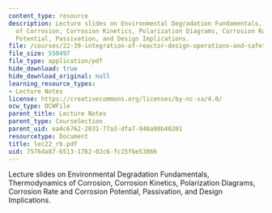 ```yaml
---
content_type: resource
description: Lecture slides on Environmental Degradation Fundamentals, Thermodynamics
  of Corrosion, Corrosion Kinetics, Polarization Diagrams, Corrosion Rate and Corrosion
  Potential, Passivation, and Design Implications.
file: /courses/22-39-integration-of-reactor-design-operations-and-safety-fall-2006/7576da87b513176202c6fc15f6e53866_lec22_rb.pdf
file_size: 550497
file_type: application/pdf
hide_download: true
hide_download_original: null
learning_resource_types:
- Lecture Notes
license: https://creativecommons.org/licenses/by-nc-sa/4.0/
ocw_type: OCWFile
parent_title: Lecture Notes
parent_type: CourseSection
parent_uid: ea4c6762-2031-77a3-dfa7-940a90b40201
resourcetype: Document
title: lec22_rb.pdf
uid: 7576da87-b513-1762-02c6-fc15f6e53866
---
```

Lecture slides on Environmental Degradation Fundamentals, Thermodynamics of Corrosion, Corrosion Kinetics, Polarization Diagrams, Corrosion Rate and Corrosion Potential, Passivation, and Design Implications.